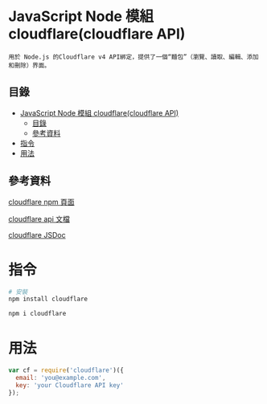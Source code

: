 # JavaScript Node 模組 cloudflare(cloudflare API)

```
用於 Node.js 的Cloudflare v4 API綁定，提供了一個“麵包”（瀏覽、讀取、編輯、添加和刪除）界面。
```

## 目錄

- [JavaScript Node 模組 cloudflare(cloudflare API)](#javascript-node-模組-cloudflarecloudflare-api)
	- [目錄](#目錄)
	- [參考資料](#參考資料)
- [指令](#指令)
- [用法](#用法)

## 參考資料

[cloudflare npm 頁面](https://www.npmjs.com/package/cloudflare)

[cloudflare api 文檔](https://cloudflare.github.io/node-cloudflare/)

[cloudflare JSDoc](https://cloudflare.github.io/node-cloudflare/)

# 指令

```bash
# 安裝
npm install cloudflare

npm i cloudflare
```

# 用法

```JavaScript
var cf = require('cloudflare')({
  email: 'you@example.com',
  key: 'your Cloudflare API key'
});
```